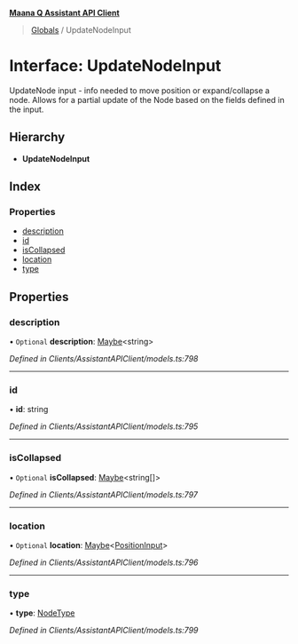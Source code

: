 **[Maana Q Assistant API Client](../README.md)**

> [Globals](../README.md) / UpdateNodeInput

# Interface: UpdateNodeInput

UpdateNode input - info needed to move position or expand/collapse a node.
Allows for a partial update of the Node based on the fields defined in the
input.

## Hierarchy

* **UpdateNodeInput**

## Index

### Properties

* [description](updatenodeinput.md#description)
* [id](updatenodeinput.md#id)
* [isCollapsed](updatenodeinput.md#iscollapsed)
* [location](updatenodeinput.md#location)
* [type](updatenodeinput.md#type)

## Properties

### description

• `Optional` **description**: [Maybe](../README.md#maybe)\<string>

*Defined in Clients/AssistantAPIClient/models.ts:798*

___

### id

•  **id**: string

*Defined in Clients/AssistantAPIClient/models.ts:795*

___

### isCollapsed

• `Optional` **isCollapsed**: [Maybe](../README.md#maybe)\<string[]>

*Defined in Clients/AssistantAPIClient/models.ts:797*

___

### location

• `Optional` **location**: [Maybe](../README.md#maybe)\<[PositionInput](positioninput.md)>

*Defined in Clients/AssistantAPIClient/models.ts:796*

___

### type

•  **type**: [NodeType](../enums/nodetype.md)

*Defined in Clients/AssistantAPIClient/models.ts:799*
